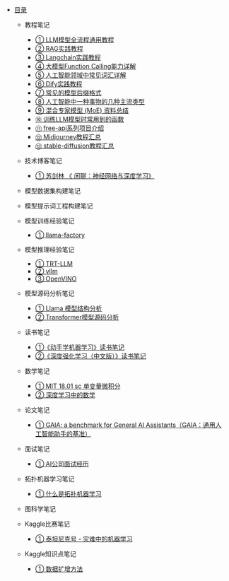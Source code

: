 * [目录](README.md)
  * 教程笔记
    * [① LLM模型全流程通用教程](教程笔记/ch01.md)
    * [② RAG实践教程](教程笔记/ch02.md)
    * [③ Langchain实践教程](教程笔记/ch03.md)
    * [④ 大模型Function Calling能力详解](教程笔记/ch04.md)
    * [⑤ 人工智能领域中常见词汇详解](教程笔记/ch05.md)
    * [⑥ Dify实践教程](教程笔记/ch06.md)
    * [⑦ 常见的模型后缀格式](教程笔记/ch07.md)
    * [⑧ 人工智能中一种事物的几种主流类型](教程笔记/ch08.md)
    * [⑨ 混合专家模型 (MoE) 资料总结](教程笔记/ch09.md)
    * [⑩ 训练LLM模型时常用到的函数](教程笔记/ch10.md)
    * [⑪ free-api系列项目介绍](教程笔记/ch11.md)
    * [⑫ Midjourney教程汇总](教程笔记/ch12.md)
    * [⑬ stable-diffusion教程汇总](教程笔记/ch13.md)
  * 技术博客笔记
    * [① 苏剑林 《 闲聊：神经网络与深度学习》](技术博客笔记/ch01.md)
  
  * 模型数据集构建笔记

  * 模型提示词工程构建笔记
  
  * 模型训练经验笔记
    * [① llama-factory](模型训练经验笔记/ch01.md)
  * 模型推理经验笔记
    * [① TRT-LLM](模型推理经验笔记/ch01.md)
    * [② vllm](模型推理经验笔记/ch02.md)
    * [③ OpenVINO](模型推理经验笔记/ch03.md)
    
  * 模型源码分析笔记
    * [① Llama 模型结构分析](模型源码分析笔记/ch01.md)
    * [② Transformer模型源码分析](模型源码分析笔记/ch02.md)

  * 读书笔记
    * [①《动手学机器学习》读书笔记](读书笔记/ch01.md)
    * [②《深度强化学习（中文版）》读书笔记](读书笔记/ch02.md)
  * 数学笔记
    * [① MIT 18.01 sc  单变量微积分](数学笔记/ch01.md)
    * [② 深度学习中的数学](数学笔记/ch02.md)
  * 论文笔记
    * [① GAIA: a benchmark for General AI Assistants（GAIA：通用人工智能助手的基准） ](论文笔记/ch01.md)
  * 面试笔记
    * [① AI公司面试经历](面试笔记/ch01.md)
  * 拓扑机器学习笔记
    * [① 什么是拓扑机器学习](拓扑机器学习笔记/ch01.md)
  * 图科学笔记

  * Kaggle比赛笔记
    * [① 泰坦尼克号 - 灾难中的机器学习](Kaggle比赛笔记/ch01.md)
  * Kaggle知识点笔记
    * [① 数据扩增方法](Kaggle知识点笔记/ch01.md)